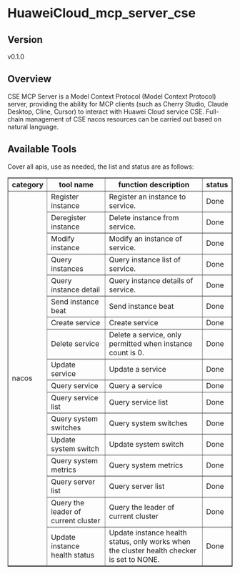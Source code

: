 # HuaweiCloud_mcp_server_cse

## Version
v0.1.0

## Overview

CSE MCP Server is a Model Context Protocol (Model Context Protocol) server, providing the ability for MCP clients (such as Cherry Studio, Claude Desktop, Cline, Cursor) to interact with Huawei Cloud service CSE. Full-chain management of CSE nacos resources can be carried out based on natural language.

## Available Tools
Cover all apis, use as needed, the list and status are as follows:

<html>
    <head></head>
    <body>
        <table border="1" cellspacing="0" cellpadding="5">
            <tbody>
                <tr>
                    <th>category</th>
                    <th>tool name</th>
                    <th>function description</th>
                    <th>status</th>
                </tr>
                <tr>
                    <td rowspan="17">nacos</td>
                    <td>Register instance</td>
                    <td>Register an instance to service.</td>
                    <td>Done</td>
                </tr>
                <tr>
                    <td>Deregister instance</td>
                    <td>Delete instance from service.</td>
                    <td>Done</td>
                </tr>
                <tr>
                    <td>Modify instance</td>
                    <td>Modify an instance of service.</td>
                    <td>Done</td>
                </tr>
                <tr>
                    <td>Query instances</td>
                    <td>Query instance list of service.</td>
                    <td>Done</td>
                </tr>
                <tr>
                    <td>Query instance detail</td>
                    <td>Query instance details of service.</td>
                    <td>Done</td>
                </tr>
                <tr>
                    <td>Send instance beat</td>
                    <td>Send instance beat</td>
                    <td>Done</td>
                </tr>
                <tr>
                    <td>Create service</td>
                    <td>Create service</td>
                    <td>Done</td>
                </tr>
                <tr>
                    <td>Delete service</td>
                    <td>Delete a service, only permitted when instance count is 0.</td>
                    <td>Done</td>
                </tr>
                <tr>
                    <td>Update service</td>
                    <td>Update a service</td>
                    <td>Done</td>
                </tr>
                <tr>
                    <td>Query service</td>
                    <td>Query a service</td>
                    <td>Done</td>
                </tr>
                <tr>
                    <td>Query service list</td>
                    <td>Query service list</td>
                    <td>Done</td>
                </tr>
                <tr>
                    <td>Query system switches</td>
                    <td>Query system switches</td>
                    <td>Done</td>
                </tr>
                <tr>
                    <td>Update system switch</td>
                    <td>Update system switch</td>
                    <td>Done</td>
                </tr>
                <tr>
                    <td>Query system metrics</td>
                    <td>Query system metrics</td>
                    <td>Done</td>
                </tr>
                <tr>
                    <td>Query server list</td>
                    <td>Query server list</td>
                    <td>Done</td>
                </tr>
                <tr>
                    <td>Query the leader of current cluster</td>
                    <td>Query the leader of current cluster</td>
                    <td>Done</td>
                </tr>
                <tr>
                    <td>Update instance health status</td>
                    <td>Update instance health status, only works when the cluster health checker is set to NONE.</td>
                    <td>Done</td>
                </tr>
            </tbody>
        </table>
    </body>
</html>
